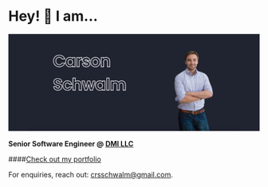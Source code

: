 # Hey! :wave: I am...

![Banner for crsschwalm](https://github.com/crsschwalm/crsschwalm/raw/master/assets/portfolio.png)

**Senior Software Engineer @ [DMI LLC](https://dminc.com/)**

####[Check out my portfolio](crsschwalm@github.io)

For enquiries, reach out: [crsschwalm@gmail.com](mailto:crsschwalm@gmail.com).
